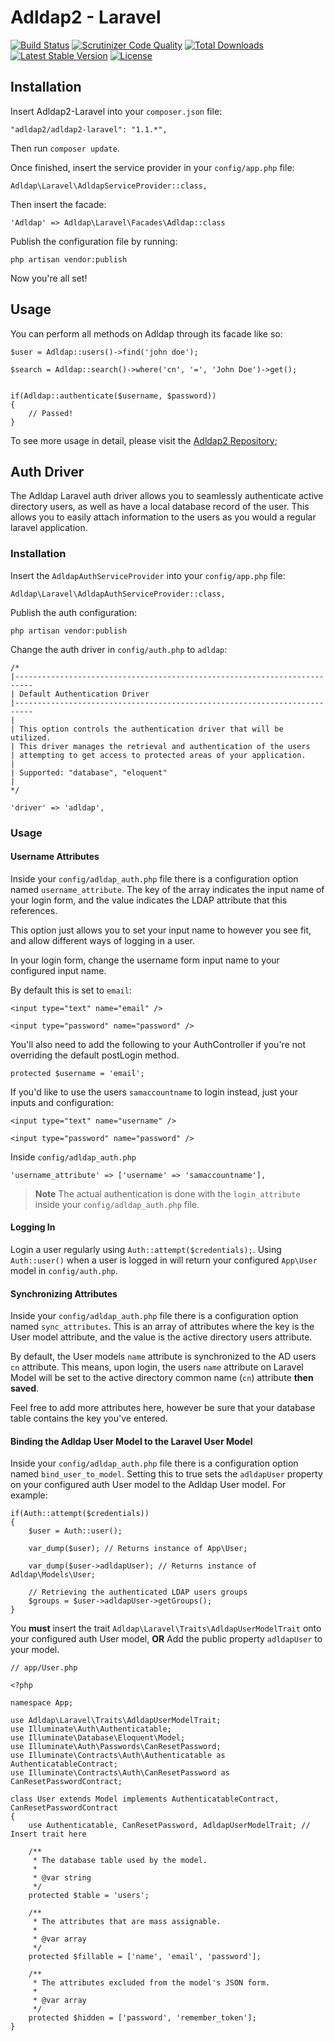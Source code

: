 # Adldap2 - Laravel

[![Build Status](https://img.shields.io/travis/Adldap2/Adldap2-laravel.svg?style=flat-square)](https://travis-ci.org/Adldap2/Adldap2-laravel)
[![Scrutinizer Code Quality](https://img.shields.io/scrutinizer/g/Adldap2/Adldap2-laravel/master.svg?style=flat-square)](https://scrutinizer-ci.com/g/Adldap2/Adldap2-laravel/?branch=master)
[![Total Downloads](https://img.shields.io/packagist/dt/adldap2/adldap2-laravel.svg?style=flat-square)](https://packagist.org/packages/adldap2/adldap2-laravel)
[![Latest Stable Version](https://img.shields.io/packagist/v/adldap2/adldap2-laravel.svg?style=flat-square)](https://packagist.org/packages/adldap2/adldap2-laravel)
[![License](https://img.shields.io/packagist/l/adldap2/adldap2-laravel.svg?style=flat-square)](https://packagist.org/packages/adldap2/adldap2-laravel)

## Installation

Insert Adldap2-Laravel into your `composer.json` file:

    "adldap2/adldap2-laravel": "1.1.*",

Then run `composer update`.

Once finished, insert the service provider in your `config/app.php` file:

    Adldap\Laravel\AdldapServiceProvider::class,
    
Then insert the facade:

    'Adldap' => Adldap\Laravel\Facades\Adldap::class

Publish the configuration file by running:

    php artisan vendor:publish

Now you're all set!

## Usage

You can perform all methods on Adldap through its facade like so:

    $user = Adldap::users()->find('john doe');
    
    $search = Adldap::search()->where('cn', '=', 'John Doe')->get();
    
    
    if(Adldap::authenticate($username, $password))
    {
        // Passed!
    }

To see more usage in detail, please visit the [Adldap2 Repository](http://github.com/Adldap2/Adldap2);


## Auth Driver

The Adldap Laravel auth driver allows you to seamlessly authenticate active directory users,
as well as have a local database record of the user. This allows you to easily attach information
to the users as you would a regular laravel application.

### Installation

Insert the `AdldapAuthServiceProvider` into your `config/app.php` file:

    Adldap\Laravel\AdldapAuthServiceProvider::class,
    
Publish the auth configuration:

    php artisan vendor:publish
    
Change the auth driver in `config/auth.php` to `adldap`:

    /*
    |--------------------------------------------------------------------------
    | Default Authentication Driver
    |--------------------------------------------------------------------------
    |
    | This option controls the authentication driver that will be utilized.
    | This driver manages the retrieval and authentication of the users
    | attempting to get access to protected areas of your application.
    |
    | Supported: "database", "eloquent"
    |
    */

    'driver' => 'adldap',

### Usage

#### Username Attributes

Inside your `config/adldap_auth.php` file there is a configuration option named `username_attribute`. The key of the
array indicates the input name of your login form, and the value indicates the LDAP attribute that this references.

This option just allows you to set your input name to however you see fit, and allow different ways of logging in a user.

In your login form, change the username form input name to your configured input name.

By default this is set to `email`:

    <input type="text" name="email" />
    
    <input type="password" name="password" />
    
You'll also need to add the following to your AuthController if you're not overriding the default postLogin method.

	protected $username = 'email';

If you'd like to use the users `samaccountname` to login instead, just your inputs and configuration:

    <input type="text" name="username" />
    
    <input type="password" name="password" />
    
Inside `config/adldap_auth.php`

    'username_attribute' => ['username' => 'samaccountname'],

> **Note** The actual authentication is done with the `login_attribute` inside your `config/adldap_auth.php` file.

#### Logging In

Login a user regularly using `Auth::attempt($credentials);`. Using `Auth::user()` when a user is logged in
will return your configured `App\User` model in `config/auth.php`.

#### Synchronizing Attributes

Inside your `config/adldap_auth.php` file there is a configuration option named `sync_attributes`. This is an array
of attributes where the key is the User model attribute, and the value is the active directory users attribute.

By default, the User models `name` attribute is synchronized to the AD users `cn` attribute. This means, upon login,
the users `name` attribute on Laravel Model will be set to the active directory common name (`cn`) attribute **then saved**.

Feel free to add more
attributes here, however be sure that your database table contains the key you've entered.

#### Binding the Adldap User Model to the Laravel User Model

Inside your `config/adldap_auth.php` file there is a configuration option named `bind_user_to_model`. Setting this to
true sets the `adldapUser` property on your configured auth User model to the Adldap User model. For example:
    
    if(Auth::attempt($credentials))
    {
        $user = Auth::user();
        
        var_dump($user); // Returns instance of App\User;
        
        var_dump($user->adldapUser); // Returns instance of Adldap\Models\User;
        
        // Retrieving the authenticated LDAP users groups
        $groups = $user->adldapUser->getGroups();
    }
    
You **must** insert the trait `Adldap\Laravel\Traits\AdldapUserModelTrait` onto your configured auth User model, **OR**
Add the public property `adldapUser` to your model.

    // app/User.php
    
    <?php
    
    namespace App;
    
    use Adldap\Laravel\Traits\AdldapUserModelTrait;
    use Illuminate\Auth\Authenticatable;
    use Illuminate\Database\Eloquent\Model;
    use Illuminate\Auth\Passwords\CanResetPassword;
    use Illuminate\Contracts\Auth\Authenticatable as AuthenticatableContract;
    use Illuminate\Contracts\Auth\CanResetPassword as CanResetPasswordContract;
    
    class User extends Model implements AuthenticatableContract, CanResetPasswordContract
    {
        use Authenticatable, CanResetPassword, AdldapUserModelTrait; // Insert trait here
    
        /**
         * The database table used by the model.
         *
         * @var string
         */
        protected $table = 'users';
    
        /**
         * The attributes that are mass assignable.
         *
         * @var array
         */
        protected $fillable = ['name', 'email', 'password'];
    
        /**
         * The attributes excluded from the model's JSON form.
         *
         * @var array
         */
        protected $hidden = ['password', 'remember_token'];
    }
